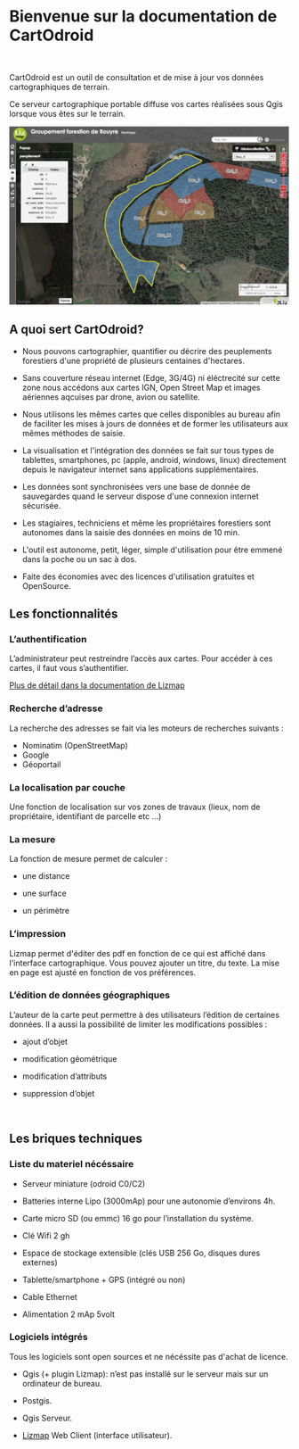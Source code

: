 Bienvenue sur la documentation de CartOdroid
============================================

 

CartOdroid est un outil de consultation et de mise à jour vos données
cartographiques de terrain.  

Ce serveur cartographique portable diffuse vos cartes réalisées sous Qgis
lorsque vous êtes sur le terrain.

![Interface](./image/interface_sample.jpg)

A quoi sert CartOdroid? 
-------------------

-   Nous pouvons cartographier, quantifier ou décrire des peuplements forestiers
    d'une propriété de plusieurs centaines d'hectares.

-   Sans couverture réseau internet (Edge, 3G/4G) ni
    éléctrecité sur cette zone nous accédons aux  cartes IGN, Open Street Map et images aériennes aqcuises par drone, avion ou satellite.

-   Nous  utilisons les mêmes cartes que celles disponibles au bureau
    afin de faciliter les mises à jours de données et de former les utilisateurs
    aux mêmes méthodes de saisie.

-   La visualisation et l'intégration des données se fait sur tous types de
    tablettes, smartphones, pc (apple, android, windows, linux) directement
    depuis le navigateur internet sans applications supplémentaires.

-  Les données sont synchronisées vers une base de donnée de sauvegardes quand
    le serveur dispose d'une connexion internet sécurisée.

-   Les stagiaires, techniciens et même les propriétaires forestiers sont autonomes dans la saisie des données en moins de 10 min.

-   L'outil est autonome, petit, léger, simple d'utilisation pour être emmené
    dans la poche ou un sac à dos.

-   Faite des économies avec des licences d'utilisation gratuites et
    OpenSource.
    



Les fonctionnalités
-------------------

### L’authentification

L’administrateur peut restreindre l’accès aux cartes. Pour accéder à ces cartes,
il faut vous s’authentifier.

[Plus de détail dans la documentation de Lizmap](<http://docs.3liz.com/fr/user_guide.html#authentication>)

### Recherche d’adresse
 
La recherche des adresses se fait via les moteurs de recherches suivants : 
 
* Nominatim (OpenStreetMap) 
* Google
* Géoportail

### La localisation par couche

Une fonction de localisation sur vos zones de travaux (lieux, nom de
propriétaire, identifiant de parcelle etc ...)

### La mesure 

La fonction de mesure permet de calculer :

-   une distance

-   une surface

-   un périmètre

### L’impression 

Lizmap permet d'éditer des pdf en fonction de ce qui est affiché dans
l'interface cartographique. Vous pouvez ajouter un titre, du texte. La mise en
page est ajusté en fonction de vos préférences.

### L’édition de données géographiques

L’auteur de la carte peut permettre à des utilisateurs l’édition de certaines
données. Il a aussi la possibilité de limiter les modifications possibles :

-   ajout d’objet

-   modification géométrique

-   modification d’attributs

-   suppression d’objet

 

Les briques techniques
----------------------

### Liste du materiel nécéssaire

-   Serveur miniature (odroid C0/C2)

-   Batteries interne Lipo (3000mAp) pour une autonomie d’environs 4h.

-   Carte micro SD (ou emmc) 16 go pour l’installation du système.

-   Clé Wifi 2 gh

-   Espace de stockage extensible (clés USB 256 Go, disques dures externes)

-   Tablette/smartphone + GPS (intégré ou non)

-   Cable Ethernet

-   Alimentation 2 mAp 5volt

### Logiciels intégrés

Tous les logiciels sont open sources et ne nécéssite pas d'achat de licence.

-   Qgis (+ plugin Lizmap): n’est pas installé sur le serveur mais sur un
    ordinateur de bureau.

-   Postgis.

-   Qgis Serveur.

-   [Lizmap](http://www.3liz.com/lizmap.html) Web Client (interface
    utilisateur).
